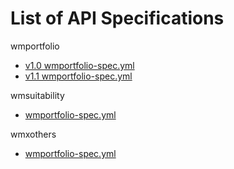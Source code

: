 # List of API Specifications

wmportfolio

- [v1.0 wmportfolio-spec.yml](wmportfolio/wmportfolio-spec.yml)
- [v1.1 wmportfolio-spec.yml](/blob/dc4813f433054c943aec38656594b7f46b897c6d/wmportfolio/wmportfolio-spec.yml)
  

wmsuitability

- [wmportfolio-spec.yml](wmportfolio/wmportfolio-spec.yml)

wmxothers

- [wmportfolio-spec.yml](wmportfolio/wmportfolio-spec.yml)